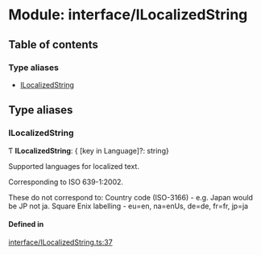 # Module: interface/ILocalizedString

## Table of contents

### Type aliases

- [ILocalizedString](interface_ILocalizedString.md#ilocalizedstring)

## Type aliases

### ILocalizedString

Ƭ **ILocalizedString**: { [key in Language]?: string}

Supported languages for localized text.

Corresponding to ISO 639-1:2002.

These do not correspond to:
Country code (ISO-3166) - e.g. Japan would be JP not ja.
Square Enix labelling - eu=en, na=enUs, de=de, fr=fr, jp=ja

#### Defined in

[interface/ILocalizedString.ts:37](https://github.com/XIVStats/lodestone/blob/18e55b4/src/interface/ILocalizedString.ts#L37)
